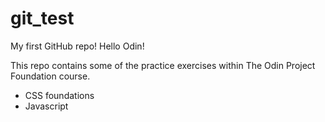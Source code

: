 # git_test
My first GitHub repo!
Hello Odin!


This repo contains some of the practice exercises within The Odin Project Foundation course.

* CSS foundations
* Javascript